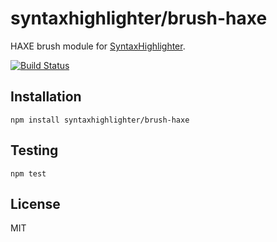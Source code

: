 # syntaxhighlighter/brush-haxe

HAXE brush module for [SyntaxHighlighter](https://github.com/syntaxhighlighter).

[![Build Status](https://travis-ci.org/alexgorbatchev/brush-haxe.svg)](https://travis-ci.org/alexgorbatchev/brush-haxe)

## Installation

    npm install syntaxhighlighter/brush-haxe

## Testing

    npm test

## License

MIT
